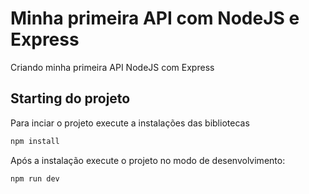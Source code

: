 # Minha primeira API com NodeJS e Express

Criando minha primeira API NodeJS com Express

## Starting do projeto

Para inciar o projeto execute a instalações das bibliotecas

```bash
npm install
```

Após a instalação execute o projeto no modo de desenvolvimento:

```bash
npm run dev
```
